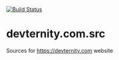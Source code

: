  [![Build Status](https://travis-ci.org/devternity/devternity.com.src.svg?branch=master)](https://travis-ci.org/devternity/devternity.com.src)

# devternity.com.src
Sources for https://devternity.com website
